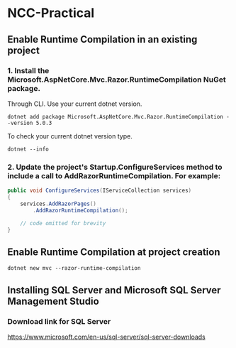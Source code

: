 # NCC-Practical
## Enable Runtime Compilation in an existing project
### 1. Install the Microsoft.AspNetCore.Mvc.Razor.RuntimeCompilation NuGet package.
Through CLI. Use your current dotnet version. 
```console
dotnet add package Microsoft.AspNetCore.Mvc.Razor.RuntimeCompilation --version 5.0.3
```

To check your current dotnet version type.
```console
dotnet --info
```

### 2. Update the project's Startup.ConfigureServices method to include a call to AddRazorRuntimeCompilation. For example:
```cs
public void ConfigureServices(IServiceCollection services)
{
    services.AddRazorPages()
        .AddRazorRuntimeCompilation();

    // code omitted for brevity
}
```
## Enable Runtime Compilation at project creation
```console
dotnet new mvc --razor-runtime-compilation
```
## Installing SQL Server and Microsoft SQL Server Management Studio
### Download link for SQL Server
https://www.microsoft.com/en-us/sql-server/sql-server-downloads

